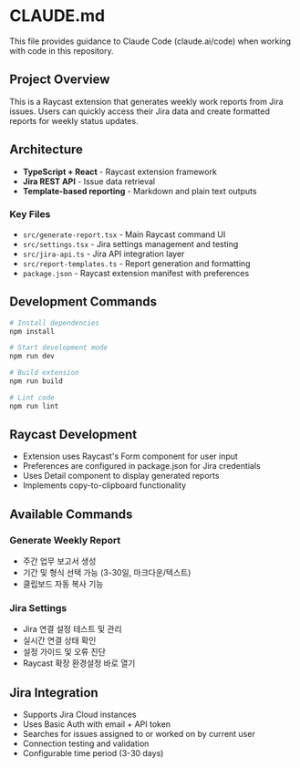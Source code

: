 # CLAUDE.md

This file provides guidance to Claude Code (claude.ai/code) when working with code in this repository.

## Project Overview

This is a Raycast extension that generates weekly work reports from Jira issues. Users can quickly access their Jira data and create formatted reports for weekly status updates.

## Architecture

- **TypeScript + React** - Raycast extension framework
- **Jira REST API** - Issue data retrieval
- **Template-based reporting** - Markdown and plain text outputs

### Key Files
- `src/generate-report.tsx` - Main Raycast command UI
- `src/settings.tsx` - Jira settings management and testing
- `src/jira-api.ts` - Jira API integration layer
- `src/report-templates.ts` - Report generation and formatting
- `package.json` - Raycast extension manifest with preferences

## Development Commands

```bash
# Install dependencies
npm install

# Start development mode
npm run dev

# Build extension
npm run build

# Lint code
npm run lint
```

## Raycast Development

- Extension uses Raycast's Form component for user input
- Preferences are configured in package.json for Jira credentials
- Uses Detail component to display generated reports
- Implements copy-to-clipboard functionality

## Available Commands

### Generate Weekly Report
- 주간 업무 보고서 생성
- 기간 및 형식 선택 가능 (3-30일, 마크다운/텍스트)
- 클립보드 자동 복사 기능

### Jira Settings  
- Jira 연결 설정 테스트 및 관리
- 실시간 연결 상태 확인
- 설정 가이드 및 오류 진단
- Raycast 확장 환경설정 바로 열기

## Jira Integration

- Supports Jira Cloud instances
- Uses Basic Auth with email + API token
- Searches for issues assigned to or worked on by current user
- Connection testing and validation
- Configurable time period (3-30 days)